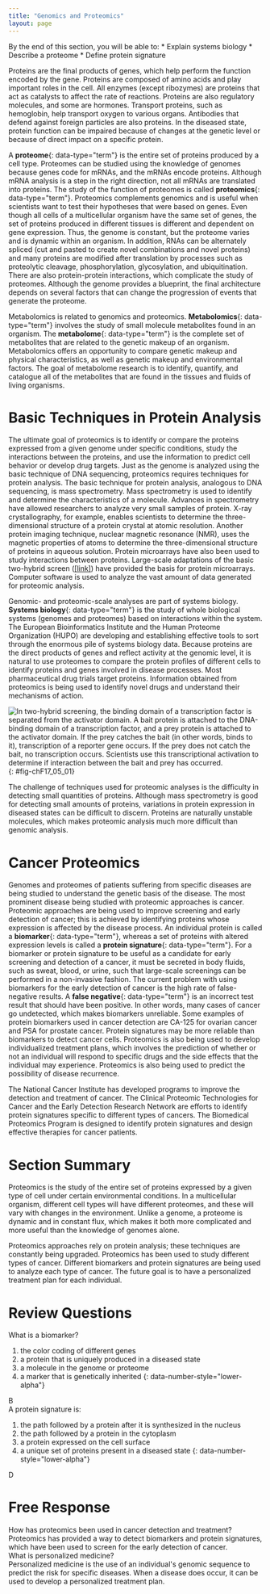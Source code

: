 ```yaml
---
title: "Genomics and Proteomics"
layout: page
---
```



<div data-type="abstract" markdown="1">
By the end of this section, you will be able to:
* Explain systems biology
* Describe a proteome
* Define protein signature

</div>

Proteins are the final products of genes, which help perform the function encoded by the gene. Proteins are composed of amino acids and play important roles in the cell. All enzymes (except ribozymes) are proteins that act as catalysts to affect the rate of reactions. Proteins are also regulatory molecules, and some are hormones. Transport proteins, such as hemoglobin, help transport oxygen to various organs. Antibodies that defend against foreign particles are also proteins. In the diseased state, protein function can be impaired because of changes at the genetic level or because of direct impact on a specific protein.

A **proteome**{: data-type="term"} is the entire set of proteins produced by a cell type. Proteomes can be studied using the knowledge of genomes because genes code for mRNAs, and the mRNAs encode proteins. Although mRNA analysis is a step in the right direction, not all mRNAs are translated into proteins. The study of the function of proteomes is called **proteomics**{: data-type="term"}. Proteomics complements genomics and is useful when scientists want to test their hypotheses that were based on genes. Even though all cells of a multicellular organism have the same set of genes, the set of proteins produced in different tissues is different and dependent on gene expression. Thus, the genome is constant, but the proteome varies and is dynamic within an organism. In addition, RNAs can be alternately spliced (cut and pasted to create novel combinations and novel proteins) and many proteins are modified after translation by processes such as proteolytic cleavage, phosphorylation, glycosylation, and ubiquitination. There are also protein-protein interactions, which complicate the study of proteomes. Although the genome provides a blueprint, the final architecture depends on several factors that can change the progression of events that generate the proteome.

Metabolomics is related to genomics and proteomics. **Metabolomics**{: data-type="term"} involves the study of small molecule metabolites found in an organism. The **metabolome**{: data-type="term"} is the complete set of metabolites that are related to the genetic makeup of an organism. Metabolomics offers an opportunity to compare genetic makeup and physical characteristics, as well as genetic makeup and environmental factors. The goal of metabolome research is to identify, quantify, and catalogue all of the metabolites that are found in the tissues and fluids of living organisms.

# Basic Techniques in Protein Analysis

The ultimate goal of proteomics is to identify or compare the proteins expressed from a given genome under specific conditions, study the interactions between the proteins, and use the information to predict cell behavior or develop drug targets. Just as the genome is analyzed using the basic technique of DNA sequencing, proteomics requires techniques for protein analysis. The basic technique for protein analysis, analogous to DNA sequencing, is mass spectrometry. Mass spectrometry is used to identify and determine the characteristics of a molecule. Advances in spectrometry have allowed researchers to analyze very small samples of protein. X-ray crystallography, for example, enables scientists to determine the three-dimensional structure of a protein crystal at atomic resolution. Another protein imaging technique, nuclear magnetic resonance (NMR), uses the magnetic properties of atoms to determine the three-dimensional structure of proteins in aqueous solution. Protein microarrays have also been used to study interactions between proteins. Large-scale adaptations of the basic two-hybrid screen ([\[link\]](#fig-chF17_05_01)) have provided the basis for protein microarrays. Computer software is used to analyze the vast amount of data generated for proteomic analysis.

Genomic- and proteomic-scale analyses are part of systems biology. **Systems biology**{: data-type="term"} is the study of whole biological systems (genomes and proteomes) based on interactions within the system. The European Bioinformatics Institute and the Human Proteome Organization (HUPO) are developing and establishing effective tools to sort through the enormous pile of systems biology data. Because proteins are the direct products of genes and reflect activity at the genomic level, it is natural to use proteomes to compare the protein profiles of different cells to identify proteins and genes involved in disease processes. Most pharmaceutical drug trials target proteins. Information obtained from proteomics is being used to identify novel drugs and understand their mechanisms of action.

 ![In two-hybrid screening, the binding domain of a transcription factor is separated from the activator domain. A bait protein is attached to the DNA-binding domain of a transcription factor, and a prey protein is attached to the activator domain. If the prey catches the bait (in other words, binds to it), transcription of a reporter gene occurs. If the prey does not catch the bait, no transcription occurs. Scientists use this transcriptional activation to determine if interaction between the bait and prey has occurred.](../resources/Figure_17_05_01.jpg "Two-hybrid screening is used to determine whether two proteins interact. In this method, a transcription factor is split into a DNA-binding domain (BD) and an activator domain (AD). The binding domain is able to bind the promoter in the absence of the activator domain, but it does not turn on transcription. A protein called the bait is attached to the BD, and a protein called the prey is attached to the AD. Transcription occurs only if the prey &#x201C;catches&#x201D; the bait."){: #fig-chF17_05_01}

The challenge of techniques used for proteomic analyses is the difficulty in detecting small quantities of proteins. Although mass spectrometry is good for detecting small amounts of proteins, variations in protein expression in diseased states can be difficult to discern. Proteins are naturally unstable molecules, which makes proteomic analysis much more difficult than genomic analysis.

# Cancer Proteomics

Genomes and proteomes of patients suffering from specific diseases are being studied to understand the genetic basis of the disease. The most prominent disease being studied with proteomic approaches is cancer. Proteomic approaches are being used to improve screening and early detection of cancer; this is achieved by identifying proteins whose expression is affected by the disease process. An individual protein is called a **biomarker**{: data-type="term"}, whereas a set of proteins with altered expression levels is called a **protein signature**{: data-type="term"}. For a biomarker or protein signature to be useful as a candidate for early screening and detection of a cancer, it must be secreted in body fluids, such as sweat, blood, or urine, such that large-scale screenings can be performed in a non-invasive fashion. The current problem with using biomarkers for the early detection of cancer is the high rate of false-negative results. A **false negative**{: data-type="term"} is an incorrect test result that should have been positive. In other words, many cases of cancer go undetected, which makes biomarkers unreliable. Some examples of protein biomarkers used in cancer detection are CA-125 for ovarian cancer and PSA for prostate cancer. Protein signatures may be more reliable than biomarkers to detect cancer cells. Proteomics is also being used to develop individualized treatment plans, which involves the prediction of whether or not an individual will respond to specific drugs and the side effects that the individual may experience. Proteomics is also being used to predict the possibility of disease recurrence.

The National Cancer Institute has developed programs to improve the detection and treatment of cancer. The Clinical Proteomic Technologies for Cancer and the Early Detection Research Network are efforts to identify protein signatures specific to different types of cancers. The Biomedical Proteomics Program is designed to identify protein signatures and design effective therapies for cancer patients.

# Section Summary

Proteomics is the study of the entire set of proteins expressed by a given type of cell under certain environmental conditions. In a multicellular organism, different cell types will have different proteomes, and these will vary with changes in the environment. Unlike a genome, a proteome is dynamic and in constant flux, which makes it both more complicated and more useful than the knowledge of genomes alone.

Proteomics approaches rely on protein analysis; these techniques are constantly being upgraded. Proteomics has been used to study different types of cancer. Different biomarkers and protein signatures are being used to analyze each type of cancer. The future goal is to have a personalized treatment plan for each individual.

# Review Questions

<div data-type="exercise">
<div data-type="problem" markdown="1">
What is a biomarker?

1.  the color coding of different genes
2.  a protein that is uniquely produced in a diseased state
3.  a molecule in the genome or proteome
4.  a marker that is genetically inherited
{: data-number-style="lower-alpha"}

</div>
<div data-type="solution" markdown="1">
B

</div>
</div>

<div data-type="exercise">
<div data-type="problem" markdown="1">
A protein signature is:

1.  the path followed by a protein after it is synthesized in the nucleus
2.  the path followed by a protein in the cytoplasm
3.  a protein expressed on the cell surface
4.  a unique set of proteins present in a diseased state
{: data-number-style="lower-alpha"}

</div>
<div data-type="solution" markdown="1">
D

</div>
</div>

# Free Response

<div data-type="exercise">
<div data-type="problem" markdown="1">
How has proteomics been used in cancer detection and treatment?

</div>
<div data-type="solution" markdown="1">
Proteomics has provided a way to detect biomarkers and protein signatures, which have been used to screen for the early detection of cancer.

</div>
</div>

<div data-type="exercise">
<div data-type="problem" markdown="1">
What is personalized medicine?

</div>
<div data-type="solution" markdown="1">
Personalized medicine is the use of an individual's genomic sequence to predict the risk for specific diseases. When a disease does occur, it can be used to develop a personalized treatment plan.

</div>
</div>

